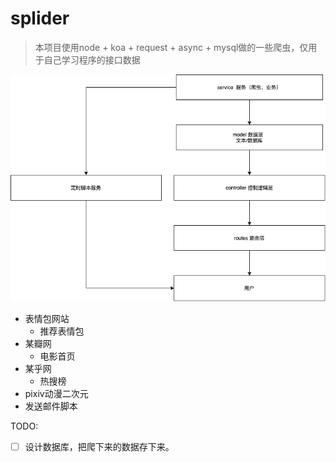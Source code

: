 # splider

>本项目使用node + koa + request + async + mysql做的一些爬虫，仅用于自己学习程序的接口数据

![](https://raw.githubusercontent.com/Zenquan/diagrams/master/img/20201211140908.png)


- 表情包网站
  - 推荐表情包
- 某瓣网
  - 电影首页
- 某乎网
  - 热搜榜
- pixiv动漫二次元
- 发送邮件脚本

TODO:
- [ ] 设计数据库，把爬下来的数据存下来。